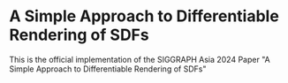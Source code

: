 # A Simple Approach to Differentiable Rendering of SDFs
This is the official implementation of the SIGGRAPH Asia 2024 Paper "A Simple Approach to Differentiable Rendering of SDFs"
